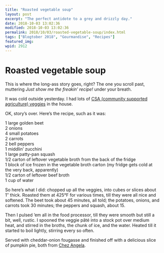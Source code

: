 ```yaml
---
title: "Roasted vegetable soup"
layout: post
excerpt: "The perfect antidote to a grey and drizzly day."
date: 2018-10-03 13:02:36
modified: 2018-10-03 13:02:36
permalink: 2018/10/03/roasted-vegetable-soup/index.html
tags: ["Blogtober 2018", "Gourmandise", "Recipes"]
featured_img: 
wpid: 2912
---
```


# Roasted vegetable soup

This is where the long-ass story goes, right? The one you scroll past, muttering *Just show me the freakin’* *recipe!* under your breath.

It was cold outside yesterday. I had lots of [CSA (community supported agriculture) veggies](https://www.facebook.com/Maple-Valley-Farms-354805024553483/) in the house.

OK, story’s over. Here’s the recipe, such as it was:

1 large golden beet  
2 onions  
4 small potatoes  
2 carrots  
2 bell peppers  
1 middlin’ zucchini  
1 large patty-pan squash  
1/2 carton of leftover vegetable broth from the back of the fridge  
1 block of ice frozen in the vegetable broth carton (my fridge gets cold at the very back, apparently)  
1/2 carton of leftover beef broth  
1 cup of water

So here’s what I did: chopped up all the veggies, into cubes or slices about 1″ thick. Roasted them at 425°F for various times, till they were all nice and softened. The beet took about 45 minutes, all told; the potatoes, onions, and carrots took 30 minutes; the peppers and squash, about 15.

Then I pulsed ’em all in the food processor, till they were smooth but still a bit, well, rustic. I spooned the veggie pâté into a stock pot over medium heat, and stirred in the broths, the chunk of ice, and the water. Heated till it started to boil lightly, stirring every so often.

Served with cheddar-onion fougasse and finished off with a delicious slice of pumpkin pie, both from [Chez Angela](https://chezangela.ca/).